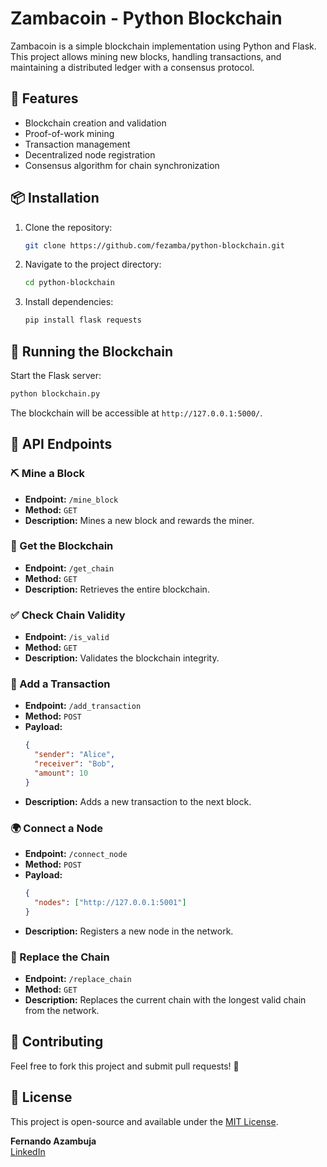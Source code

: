 # Zambacoin - Python Blockchain

Zambacoin is a simple blockchain implementation using Python and Flask. This project allows mining new blocks, handling transactions, and maintaining a distributed ledger with a consensus protocol.

## 🚀 Features
- Blockchain creation and validation
- Proof-of-work mining
- Transaction management
- Decentralized node registration
- Consensus algorithm for chain synchronization

## 📦 Installation

1. Clone the repository:
   ```sh
   git clone https://github.com/fezamba/python-blockchain.git
   ```
2. Navigate to the project directory:
   ```sh
   cd python-blockchain
   ```
3. Install dependencies:
   ```sh
   pip install flask requests
   ```

## 🏃 Running the Blockchain

Start the Flask server:
```sh
python blockchain.py
```
The blockchain will be accessible at `http://127.0.0.1:5000/`.

## 📡 API Endpoints

### ⛏️ Mine a Block
- **Endpoint:** `/mine_block`
- **Method:** `GET`
- **Description:** Mines a new block and rewards the miner.

### 🔗 Get the Blockchain
- **Endpoint:** `/get_chain`
- **Method:** `GET`
- **Description:** Retrieves the entire blockchain.

### ✅ Check Chain Validity
- **Endpoint:** `/is_valid`
- **Method:** `GET`
- **Description:** Validates the blockchain integrity.

### 💸 Add a Transaction
- **Endpoint:** `/add_transaction`
- **Method:** `POST`
- **Payload:**
  ```json
  {
    "sender": "Alice",
    "receiver": "Bob",
    "amount": 10
  }
  ```
- **Description:** Adds a new transaction to the next block.

### 🌍 Connect a Node
- **Endpoint:** `/connect_node`
- **Method:** `POST`
- **Payload:**
  ```json
  {
    "nodes": ["http://127.0.0.1:5001"]
  }
  ```
- **Description:** Registers a new node in the network.

### 🔄 Replace the Chain
- **Endpoint:** `/replace_chain`
- **Method:** `GET`
- **Description:** Replaces the current chain with the longest valid chain from the network.

## 🤝 Contributing
Feel free to fork this project and submit pull requests! 🚀

## 📜 License
This project is open-source and available under the [MIT License](LICENSE).

**Fernando Azambuja**  
[LinkedIn](https://www.linkedin.com/in/feazambuja)
